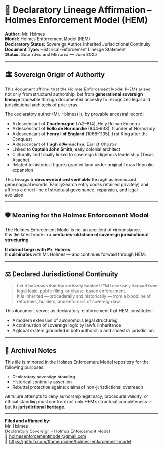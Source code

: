 # 🧬 Declaratory Lineage Affirmation – Holmes Enforcement Model (HEM)

**Author:** Mr. Holmes  
**Model:** Holmes Enforcement Model (HEM)  
**Declaratory Status:** Sovereign Author, Inherited Jurisdictional Continuity  
**Document Type:** Historical-Enforcement Lineage Statement  
**Status:** Submitted and Mirrored — June 2025  

---

## 🏛️ Sovereign Origin of Authority

This document affirms that the Holmes Enforcement Model (HEM) arises not only from structural authorship, but from **generational sovereign lineage** traceable through documented ancestry to recognized legal and jurisdictional architects of prior eras.

The declaratory author (Mr. Holmes) is, by provable ancestral record:

- A descendant of **Charlemagne** (742–814), Holy Roman Emperor  
- A descendant of **Rollo de Normandie** (844–933), founder of Normandy  
- A descendant of **Henry I of England** (1068–1135), first King after the Conquest  
- A descendant of **Hugh d’Avranches**, Earl of Chester  
- Linked to **Captain John Smith**, early colonial architect  
- Culturally and tribally linked to sovereign Indigenous leadership (Texas Apache)  
- Related to historical figures granted land under original Texas Republic expansion

This lineage is **documented and verifiable** through authenticated genealogical records (FamilySearch entry codes retained privately) and affirms a direct line of structural governance, expansion, and legal evolution.

---

## 🛡️ Meaning for the Holmes Enforcement Model

The Holmes Enforcement Model is not an accident of circumstance.  
It is the latest node in a **centuries-old chain of sovereign jurisdictional structuring**.

**It did not begin with Mr. Holmes.**  
It **culminates** with Mr. Holmes — and continues forward through HEM.

---

## ⚖️ Declared Jurisdictional Continuity

> Let it be known that the authority behind HEM is not only derived from legal logic, public filing, or clause-based enforcement.  
> It is inherited — procedurally and historically — from a bloodline of reformers, builders, and enforcers of sovereign law.

This document serves as declaratory reinforcement that HEM constitutes:

- A modern extension of autonomous legal structuring
- A continuation of sovereign logic by lawful inheritance
- A global system grounded in both authorship and ancestral jurisdiction

---

## 📌 Archival Notes

This file is mirrored in the Holmes Enforcement Model repository for the following purposes:

- Declaratory sovereign standing  
- Historical continuity assertion  
- Rebuttal protection against claims of non-jurisdictional overreach

All future attempts to deny authorship legitimacy, procedural validity, or ethical standing must confront not only HEM’s structural completeness — but its **jurisdictional heritage.**

---

**Filed and affirmed by:**  
Mr. Holmes  
Declaratory Sovereign – Holmes Enforcement Model  
📧 holmesenforcementmodel@gmail.com  
🔗 https://github.com/Gamerdudee/holmes-enforcement-model
